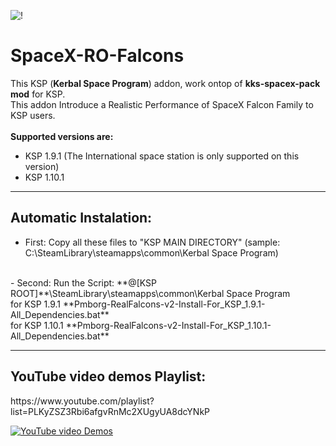 ![!](https://i.imgur.com/Qd0NqYw.png)

# SpaceX-RO-Falcons
This KSP (**Kerbal Space Program**) addon, work ontop of **kks-spacex-pack mod** for KSP.<br>
This addon Introduce a Realistic Performance of SpaceX Falcon Family to KSP users.<br>
<br>
**Supported versions are:**
- KSP 1.9.1 (The International space station is only supported on this version)<br>
- KSP 1.10.1<br>

--------------------------------------------------------------------------------------------------------------------------------
<h2>Automatic Instalation:</h2>


- First: Copy all these files to "KSP MAIN DIRECTORY" (sample: C:\SteamLibrary\steamapps\common\Kerbal Space Program)<br>
<br>
- Second: Run the Script: **@[KSP ROOT]**\SteamLibrary\steamapps\common\Kerbal Space Program<br>
			for KSP 1.9.1  **Pmborg-RealFalcons-v2-Install-For_KSP_1.9.1-All_Dependencies.bat**<br>
			for KSP 1.10.1 **Pmborg-RealFalcons-v2-Install-For_KSP_1.10.1-All_Dependencies.bat**<br>
			

--------------------------------------------------------------------------------------------------------------------------------
<h2>YouTube video demos Playlist:</h2>
https://www.youtube.com/playlist?list=PLKyZSZ3Rbi6afgvRnMc2XUgyUA8dcYNkP

[![YouTube video Demos](blob:https://imgur.com/2e364972-9526-46f9-be95-8cb1b43dc7d2)](https://www.youtube.com/playlist?list=PLKyZSZ3Rbi6afgvRnMc2XUgyUA8dcYNkP)